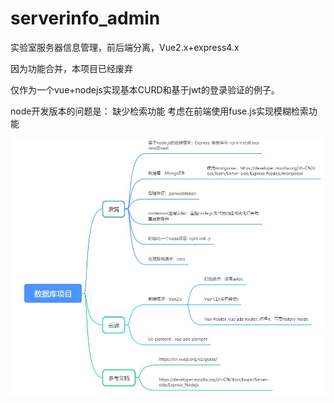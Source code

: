 # serverinfo_admin
实验室服务器信息管理，前后端分离，Vue2.x+express4.x

因为功能合并，本项目已经废弃

仅作为一个vue+nodejs实现基本CURD和基于jwt的登录验证的例子。

node开发版本的问题是：
缺少检索功能
考虑在前端使用fuse.js实现模糊检索功能

![](./pics/pic1.JPG)